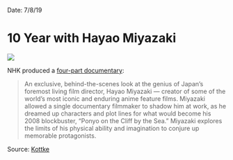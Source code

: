 Date: 7/8/19

# 10 Year with Hayao Miyazaki

![](https://www3.nhk.or.jp/nhkworld/en/ondemand/program/video/10yearshayaomiyazaki/images/UJnrJnhHunkEfpOM4IeY7HzvuSpyzNykhChMWcPA.jpeg)

NHK produced a [four-part documentary](https://www3.nhk.or.jp/nhkworld/en/ondemand/program/video/10yearshayaomiyazaki/): 

> An exclusive, behind-the-scenes look at the genius of Japan’s foremost living film director, Hayao Miyazaki — creator of some of the world’s most iconic and enduring anime feature films. Miyazaki allowed a single documentary filmmaker to shadow him at work, as he dreamed up characters and plot lines for what would become his 2008 blockbuster, “Ponyo on the Cliff by the Sea.” Miyazaki explores the limits of his physical ability and imagination to conjure up memorable protagonists.

Source: [Kottke](https://kottke.org/19/07/10-years-with-hayao-miyazaki)
